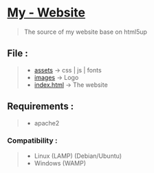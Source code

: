 # [My - Website](https://pandeo.fr)
> The source of my website base on html5up 

## File :<br />
> - [assets](https://github.com/PandeoF1/pandeo.fr/tree/main/assets) -> css | js | fonts <br />
> - [images](https://github.com/PandeoF1/pandeo.fr/tree/main/images) -> Logo <br />
> - [index.html](https://github.com/PandeoF1/pandeo.fr/blob/main/index.html) -> The website <br />

## Requirements :
 > - apache2 <br />
 
### Compatibility :
 > - Linux (LAMP) (Debian/Ubuntu)<br />
 > - Windows (WAMP)<br />
